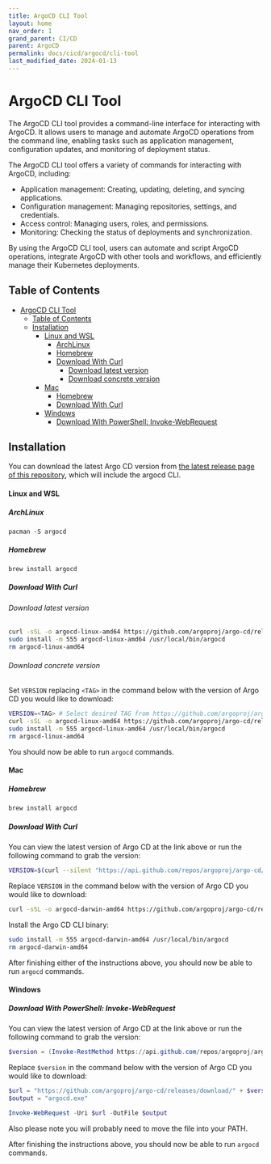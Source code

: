 ```yaml
---
title: ArgoCD CLI Tool
layout: home
nav_order: 1
grand_parent: CI/CD
parent: ArgoCD
permalink: docs/cicd/argocd/cli-tool
last_modified_date: 2024-01-13
---
```


# ArgoCD CLI Tool

The ArgoCD CLI tool provides a command-line interface for interacting with ArgoCD. It allows users to manage and automate ArgoCD operations from the command line, enabling tasks such as application management, configuration updates, and monitoring of deployment status.

The ArgoCD CLI tool offers a variety of commands for interacting with ArgoCD, including:

- Application management: Creating, updating, deleting, and syncing applications.
- Configuration management: Managing repositories, settings, and credentials.
- Access control: Managing users, roles, and permissions.
- Monitoring: Checking the status of deployments and synchronization.

By using the ArgoCD CLI tool, users can automate and script ArgoCD operations, integrate ArgoCD with other tools and workflows, and efficiently manage their Kubernetes deployments.

## Table of Contents

- [ArgoCD CLI Tool](#argocd-cli-tool)
  * [Table of Contents](#table-of-contents)
  * [Installation](#installation)
      - [Linux and WSL](#linux-and-wsl)
        * [ArchLinux](#archlinux)
        * [Homebrew](#homebrew)
        * [Download With Curl](#download-with-curl)
          + [Download latest version](#download-latest-version)
          + [Download concrete version](#download-concrete-version)
      - [Mac](#mac)
        * [Homebrew](#homebrew-1)
        * [Download With Curl](#download-with-curl-1)
      - [Windows](#windows)
        * [Download With PowerShell: Invoke-WebRequest](#download-with-powershell-invoke-webrequest)

## Installation
You can download the latest Argo CD version from [the latest release page of this repository](https://github.com/argoproj/argo-cd/releases), which will include the argocd CLI.

#### Linux and WSL

##### ArchLinux

```
pacman -S argocd
```

##### Homebrew

```bash
brew install argocd
```

##### Download With Curl

###### Download latest version

```bash
curl -sSL -o argocd-linux-amd64 https://github.com/argoproj/argo-cd/releases/latest/download/argocd-linux-amd64
sudo install -m 555 argocd-linux-amd64 /usr/local/bin/argocd
rm argocd-linux-amd64
```

###### Download concrete version

Set `VERSION` replacing `<TAG>` in the command below with the version of Argo CD you would like to download:

```bash
VERSION=<TAG> # Select desired TAG from https://github.com/argoproj/argo-cd/releases
curl -sSL -o argocd-linux-amd64 https://github.com/argoproj/argo-cd/releases/download/$VERSION/argocd-linux-amd64
sudo install -m 555 argocd-linux-amd64 /usr/local/bin/argocd
rm argocd-linux-amd64
```

You should now be able to run `argocd` commands.

#### Mac

##### Homebrew

```bash
brew install argocd
```

##### Download With Curl

You can view the latest version of Argo CD at the link above or run the following command to grab the version:


```bash
VERSION=$(curl --silent "https://api.github.com/repos/argoproj/argo-cd/releases/latest" | grep '"tag_name"' | sed -E 's/.*"([^"]+)".*/\1/')
```

Replace `VERSION` in the command below with the version of Argo CD you would like to download:

```bash
curl -sSL -o argocd-darwin-amd64 https://github.com/argoproj/argo-cd/releases/download/$VERSION/argocd-darwin-amd64
```

Install the Argo CD CLI binary:

```bash
sudo install -m 555 argocd-darwin-amd64 /usr/local/bin/argocd
rm argocd-darwin-amd64
```

After finishing either of the instructions above, you should now be able to run `argocd` commands.

#### Windows

##### Download With PowerShell: Invoke-WebRequest

You can view the latest version of Argo CD at the link above or run the following command to grab the version:

```powershell
$version = (Invoke-RestMethod https://api.github.com/repos/argoproj/argo-cd/releases/latest).tag_name
```

Replace `$version` in the command below with the version of Argo CD you would like to download:

```powershell
$url = "https://github.com/argoproj/argo-cd/releases/download/" + $version + "/argocd-windows-amd64.exe"
$output = "argocd.exe"

Invoke-WebRequest -Uri $url -OutFile $output
```

Also please note you will probably need to move the file into your PATH.

After finishing the instructions above, you should now be able to run `argocd` commands.